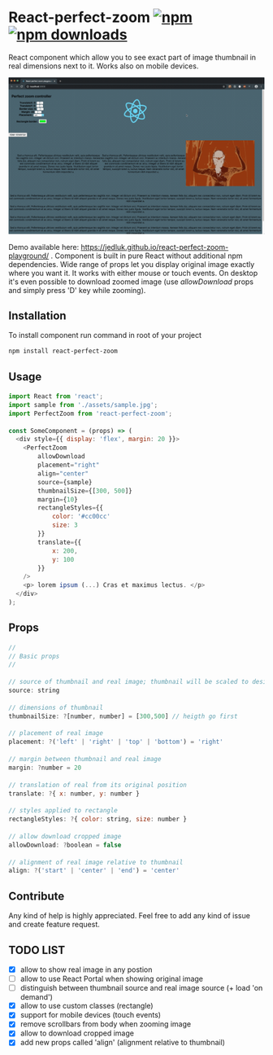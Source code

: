# React-perfect-zoom [![npm](https://img.shields.io/npm/v/react-perfect-zoom.svg)](https://www.npmjs.com/package/react-perfect-zoom) [![npm downloads](https://img.shields.io/npm/dm/react-perfect-zoom.svg)](https://www.npmjs.com/package/react-perfect-zoom)

React component which allow you to see exact part of image thumbnail in real dimensions next to it. Works also on mobile devices.

![Alt Demo](https://raw.githubusercontent.com/jedluk/random/master/react-perfect-zoom/perfect_zoom_demo.gif)

Demo available here: https://jedluk.github.io/react-perfect-zoom-playground/ . Component is built in pure React without additional npm dependencies. Wide range of props let you display original image exactly where you want it. It works with either mouse or touch events. On desktop it's even possible to download zoomed image (use _allowDownload_ props and simply press 'D' key while zooming).

## Installation

To install component run command in root of your project

```bash
npm install react-perfect-zoom
```

## Usage

```js
import React from 'react';
import sample from './assets/sample.jpg';
import PerfectZoom from 'react-perfect-zoom';

const SomeComponent = (props) => (
  <div style={{ display: 'flex', margin: 20 }}>
    <PerfectZoom
        allowDownload
        placement="right"
        align="center"
        source={sample}
        thumbnailSize={[300, 500]}
        margin={10}
        rectangleStyles={{
            color: '#cc00cc'
            size: 3
        }}
        translate={{
            x: 200,
            y: 100
        }}
    />
    <p> lorem ipsum (...) Cras et maximus lectus. </p>
  </div>
);
```

## Props

```js
//
// Basic props
//

// source of thumbnail and real image; thumbnail will be scaled to desired size, real image is shown without scaling
source: string

// dimensions of thumbnail
thumbnailSize: ?[number, number] = [300,500] // heigth go first

// placement of real image
placement: ?('left' | 'right' | 'top' | 'bottom') = 'right'

// margin between thumbnail and real image
margin: ?number = 20

// translation of real from its original position
translate: ?{ x: number, y: number }

// styles applied to rectangle
rectangleStyles: ?{ color: string, size: number }

// allow download cropped image
allowDownload: ?boolean = false

// alignment of real image relative to thumbnail
align: ?('start' | 'center' | 'end') = 'center'

```

## Contribute

Any kind of help is highly appreciated. Feel free to add any kind of issue and create feature request.

## TODO LIST

- [x] allow to show real image in any postion
- [ ] allow to use React Portal when showing original image
- [ ] distinguish between thumbnail source and real image source (+ load 'on demand')
- [x] allow to use custom classes (rectangle)
- [x] support for mobile devices (touch events)
- [x] remove scrollbars from body when zooming image
- [x] allow to download cropped image
- [x] add new props called 'align' (alignment relative to thumbnail)
